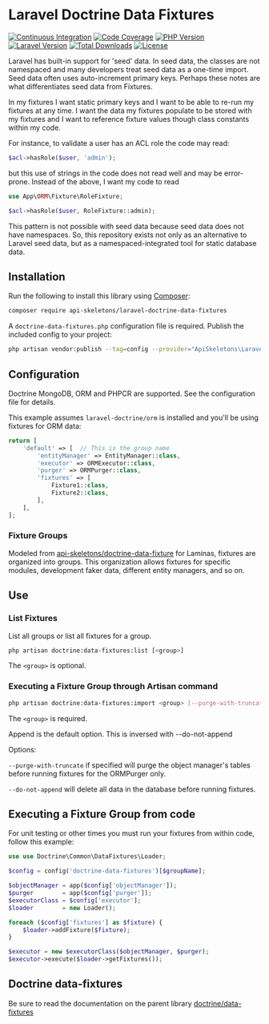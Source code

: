 # Laravel Doctrine Data Fixtures

[![Continuous Integration](https://github.com/API-Skeletons/laravel-doctrine-data-fixtures/actions/workflows/continuous-integration.yml/badge.svg)](https://github.com/API-Skeletons/laravel-doctrine-data-fixtures/actions/workflows/continuous-integration.yml)
[![Code Coverage](https://codecov.io/gh/API-Skeletons/laravel-doctrine-data-fixtures/branch/main/graphs/badge.svg)](https://codecov.io/gh/API-Skeletons/laravel-doctrine-data-fixtures/branch/main)
[![PHP Version](https://img.shields.io/badge/PHP-8.0%2b-blue)](https://img.shields.io/badge/PHP-8.0%2b-blue)
[![Laravel Version](https://img.shields.io/badge/Laravel-8.x%2b-red)](https://img.shields.io/badge/Laravel-5.7%20to%208.x-red)
[![Total Downloads](https://poser.pugx.org/api-skeletons/laravel-doctrine-data-fixtures/downloads)](//packagist.org/packages/api-skeletons/laravel-doctrine-data-fixtures)
[![License](https://poser.pugx.org/api-skeletons/laravel-doctrine-data-fixtures/license)](//packagist.org/packages/api-skeletons/laravel-doctrine-data-fixtures)


Laravel has built-in support for 'seed' data.  In seed data, the classes
are not namespaced and many developers treat seed data as a one-time
import.  Seed data often uses auto-increment primary keys.  Perhaps
these notes are what differentiates seed data from Fixtures.

In my fixtures I want static primary keys and I want to be able to
re-run my fixtures at any time.  I want the data my fixtures populate
to be stored with my fixtures and I want to reference fixture values
though class constants within my code.

For instance, to validate a user has an ACL role the code may 
read:

```php
$acl->hasRole($user, 'admin');
```

but this use of strings in the code does not read well and may be
error-prone.  Instead of the above, I want my code to read

```php
use App\ORM\Fixture\RoleFixture;

$acl->hasRole($user, RoleFixture::admin);
```

This pattern is not possible with seed data because seed data does
not have namespaces.  So, this repository exists not only as an
alternative to Laravel seed data, but as a namespaced-integrated
tool for static database data.


Installation
------------

Run the following to install this library using [Composer](https://getcomposer.org/):

```bash
composer require api-skeletons/laravel-doctrine-data-fixtures
```

A `doctrine-data-fixtures.php` configuration file is required.  Publish the included config to your project:

```sh
php artisan vendor:publish --tag=config --provider="ApiSkeletons\Laravel\Doctrine\DataFixtures\ServiceProvider"
```


Configuration
-------------

Doctrine MongoDB, ORM and PHPCR are supported.  See the configuration file for details.

This example assumes `laravel-doctrine/orm` is installed and you'll be using fixtures
for ORM data:

```php
return [
    'default' => [  // This is the group name
        'entityManager' => EntityManager::class,
        'executor' => ORMExecutor::class,
        'purger' => ORMPurger::class,
        'fixtures' => [
            Fixture1::class,
            Fixture2::class,
        ],
    ],
];
```

### Fixture Groups

Modeled from [api-skeletons/doctrine-data-fixture](https://github.com/API-Skeletons/doctrine-data-fixture)
for Laminas, fixtures are organized into groups.  This organization allows
fixtures for specific modules, development faker data, different entity
managers, and so on.


Use
---

### List Fixtures

List all groups or list all fixtures for a group.

```sh
php artisan doctrine:data-fixtures:list [<group>]
```

The `<group>` is optional.


### Executing a Fixture Group through Artisan command

```sh
php artisan doctrine:data-fixtures:import <group> [--purge-with-truncate] [--do-not-append]
```

The `<group>` is required.

Append is the default option.  This is inversed with --do-not-append

Options:

`--purge-with-truncate` if specified will purge the object manager's tables before 
running fixtures for the ORMPurger only.

`--do-not-append` will delete all data in the database before running fixtures.


Executing a Fixture Group from code
---------------------------------

For unit testing or other times you must run your fixtures from within code,
follow this example:

```php
use use Doctrine\Common\DataFixtures\Loader;

$config = config('doctrine-data-fixtures')[$groupName];

$objectManager = app($config['objectManager']);
$purger        = app($config['purger']);
$executorClass = $config['executor'];
$loader        = new Loader();

foreach ($config['fixtures'] as $fixture) {
    $loader->addFixture($fixture);
}

$executor = new $executorClass($objectManager, $purger);
$executor->execute($loader->getFixtures());
```


Doctrine data-fixtures
----------------------

Be sure to read the documentation on the parent library
[doctrine/data-fixtures](https://github.com/doctrine/data-fixtures)
